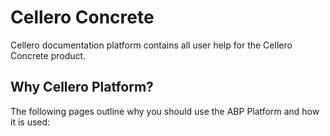 # <span translate="no">Cellero Concrete</span>

Cellero documentation platform contains all user help for the Cellero Concrete product.

 

## Why Cellero Platform?
The following pages outline why you should use the ABP Platform and how it is used:

 
